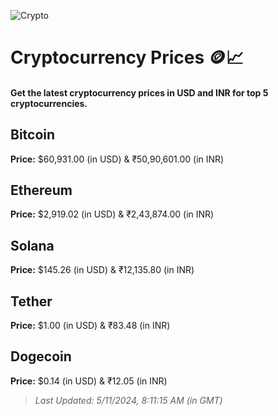 
![Crypto](https://www.techguide.com.au/wp-content/uploads/2020/11/crypto3.jpeg)

# Cryptocurrency Prices 🪙📈

#### Get the latest cryptocurrency prices in USD and INR for top 5 cryptocurrencies.

## Bitcoin

**Price:** $60,931.00 (in USD) & ₹50,90,601.00 (in INR)

## Ethereum

**Price:** $2,919.02 (in USD) & ₹2,43,874.00 (in INR)

## Solana

**Price:** $145.26 (in USD) & ₹12,135.80 (in INR)

## Tether

**Price:** $1.00 (in USD) & ₹83.48 (in INR)

## Dogecoin

**Price:** $0.14 (in USD) & ₹12.05 (in INR)

> _Last Updated: 5/11/2024, 8:11:15 AM (in GMT)_
